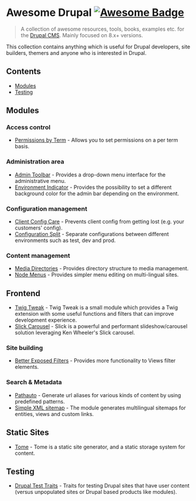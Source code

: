 # Awesome Drupal [![Awesome Badge](https://awesome.re/badge.svg)](https://awesome.re)

> A collection of awesome resources, tools, books, examples etc. for the [Drupal CMS](https://www.drupal.org/). Mainly focused on 8.x+ versions.

This collection contains anything which is useful for Drupal developers, site builders, themers and anyone who is interested in Drupal.


## Contents

- [Modules](#modules)
- [Testing](#testing)


## Modules

### Access control
- [Permissions by Term](https://www.drupal.org/project/permissions_by_term) - Allows you to set permissions on a per term basis.

### Administration area
- [Admin Toolbar](https://www.drupal.org/project/admin_toolbar) - Provides a drop-down menu interface for the administrative menu.
- [Environment Indicator](https://www.drupal.org/project/environment_indicator) - Provides the possibility to set a different background color for the admin bar depending on the environment.

### Configuration management
- [Client Config Care](https://www.drupal.org/project/client_config_care) - Prevents client config from getting lost (e.g. your customers' config).
- [Configuration Split](https://www.drupal.org/project/config_split) - Separate configurations between different environments such as test, dev and prod.

### Content management
- [Media Directories](https://www.drupal.org/project/media_directories) - Provides directory structure to media management.
- [Node Menus](https://www.drupal.org/project/node_menus) - Provides simpler menu editing on multi-lingual sites.

## Frontend
- [Twig Tweak](https://www.drupal.org/project/twig_tweak) - Twig Tweak is a small module which provides a Twig extension with some useful functions and filters that can improve development experience.
- [Slick Carousel](https://www.drupal.org/project/slick) - Slick is a powerful and performant slideshow/carousel solution leveraging Ken Wheeler's Slick carousel.

### Site building
- [Better Exposed Filters](https://www.drupal.org/project/better_exposed_filters) - Provides more functionality to Views filter elements.

### Search & Metadata
- [Pathauto](https://www.drupal.org/project/pathauto) - Generate url aliases for various kinds of content by using predefined patterns.
- [Simple XML sitemap](https://www.drupal.org/project/simple_sitemap) - The module generates multilingual sitemaps for entities, views and custom links.

## Static Sites
- [Tome](https://www.drupal.org/project/tome) - Tome is a static site generator, and a static storage system for content.

## Testing
- [Drupal Test Traits](https://gitlab.com/weitzman/drupal-test-traits) - Traits for testing Drupal sites that have user content (versus unpopulated sites or Drupal based products like modules).
